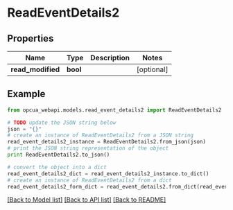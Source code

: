 # ReadEventDetails2


## Properties
Name | Type | Description | Notes
------------ | ------------- | ------------- | -------------
**read_modified** | **bool** |  | [optional] 

## Example

```python
from opcua_webapi.models.read_event_details2 import ReadEventDetails2

# TODO update the JSON string below
json = "{}"
# create an instance of ReadEventDetails2 from a JSON string
read_event_details2_instance = ReadEventDetails2.from_json(json)
# print the JSON string representation of the object
print ReadEventDetails2.to_json()

# convert the object into a dict
read_event_details2_dict = read_event_details2_instance.to_dict()
# create an instance of ReadEventDetails2 from a dict
read_event_details2_form_dict = read_event_details2.from_dict(read_event_details2_dict)
```
[[Back to Model list]](../README.md#documentation-for-models) [[Back to API list]](../README.md#documentation-for-api-endpoints) [[Back to README]](../README.md)


